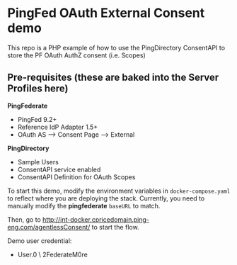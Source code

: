 # PingFed OAuth External Consent demo
This repo is a PHP example of how to use the PingDirectory ConsentAPI to store the PF OAuth AuthZ consent (i.e. Scopes)

## Pre-requisites (these are baked into the Server Profiles here)
**PingFederate**
* PingFed 9.2+
* Reference IdP Adapter 1.5+
* OAuth AS --> Consent Page --> External

**PingDirectory**
* Sample Users
* ConsentAPI service enabled
* ConsentAPI Definition for OAuth Scopes

To start this demo, modify the environment variables in `docker-compose.yaml` to reflect where you are deploying the stack. Currently, you need to manually modify the **pingfederate** `baseURL` to match.

Then, go to http://int-docker.cpricedomain.ping-eng.com/agentlessConsent/ to start the flow.

Demo user credential:
* User.0 \ 2FederateM0re
